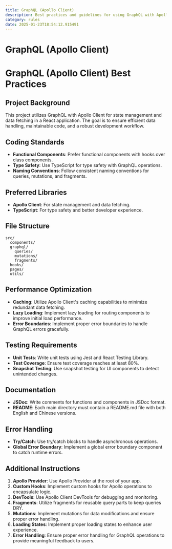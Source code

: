 ```yaml
---
title: GraphQL (Apollo Client)
description: Best practices and guidelines for using GraphQL with Apollo Client in a React application.
category: rules
date: 2025-01-23T18:54:12.915491
---
```



# GraphQL (Apollo Client)

# GraphQL (Apollo Client) Best Practices

## Project Background
This project utilizes GraphQL with Apollo Client for state management and data fetching in a React application. The goal is to ensure efficient data handling, maintainable code, and a robust development workflow.

## Coding Standards
- **Functional Components**: Prefer functional components with hooks over class components.
- **Type Safety**: Use TypeScript for type safety with GraphQL operations.
- **Naming Conventions**: Follow consistent naming conventions for queries, mutations, and fragments.

## Preferred Libraries
- **Apollo Client**: For state management and data fetching.
- **TypeScript**: For type safety and better developer experience.

## File Structure
```
src/
  components/
  graphql/
    queries/
    mutations/
    fragments/
  hooks/
  pages/
  utils/
```

## Performance Optimization
- **Caching**: Utilize Apollo Client's caching capabilities to minimize redundant data fetching.
- **Lazy Loading**: Implement lazy loading for routing components to improve initial load performance.
- **Error Boundaries**: Implement proper error boundaries to handle GraphQL errors gracefully.

## Testing Requirements
- **Unit Tests**: Write unit tests using Jest and React Testing Library.
- **Test Coverage**: Ensure test coverage reaches at least 80%.
- **Snapshot Testing**: Use snapshot testing for UI components to detect unintended changes.

## Documentation
- **JSDoc**: Write comments for functions and components in JSDoc format.
- **README**: Each main directory must contain a README.md file with both English and Chinese versions.

## Error Handling
- **Try/Catch**: Use try/catch blocks to handle asynchronous operations.
- **Global Error Boundary**: Implement a global error boundary component to catch runtime errors.

## Additional Instructions
1. **Apollo Provider**: Use Apollo Provider at the root of your app.
2. **Custom Hooks**: Implement custom hooks for Apollo operations to encapsulate logic.
3. **DevTools**: Use Apollo Client DevTools for debugging and monitoring.
4. **Fragments**: Utilize fragments for reusable query parts to keep queries DRY.
5. **Mutations**: Implement mutations for data modifications and ensure proper error handling.
6. **Loading States**: Implement proper loading states to enhance user experience.
7. **Error Handling**: Ensure proper error handling for GraphQL operations to provide meaningful feedback to users.


